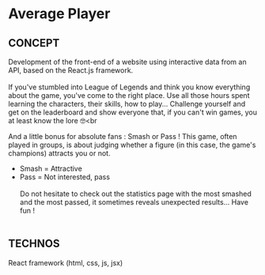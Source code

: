 # Average Player


## CONCEPT

Development of the front-end of a website using interactive data from an API, based on the React.js framework.<br><br>
If you've stumbled into League of Legends and think you know everything about the game, you've come to the right place.
Use all those hours spent learning the characters, their skills, how to play... Challenge yourself and get on the leaderboard and show everyone that, if you can't win games, you at least know the lore 🤓<br

And a little bonus for absolute fans : Smash or Pass ! This game, often played in groups, is about judging whether a figure (in this case, the game's champions) attracts you or not.<br>
- Smash = Attractive<br>
- Pass = Not interested, pass<br><br>
Do not hesitate to check out the statistics page with the most smashed and the most passed, it sometimes reveals unexpected results... Have fun !<br><br>


 ## TECHNOS
 React framework (html, css, js, jsx)
